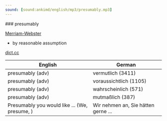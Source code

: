 ```yaml
---
sound: [sound:ankimd/english/mp3/presumably.mp3]
---
```


\### presumably

[Merriam-Webster](https://www.merriam-webster.com/dictionary/presumably)

- by reasonable assumption

[dict.cc](https://www.dict.cc/presumably)

| English        | German       |
| -------------- | ------------ |
| presumably (adv) | vermutlich (3411) |
| presumably (adv) | voraussichtlich (1105) |
| presumably (adv) | wahrscheinlich (571) |
| presumably (adv) | mutmaßlich (387) |
| Presumably you would like ... (We, presume, ) | Wir nehmen an, Sie hätten gerne ... |
